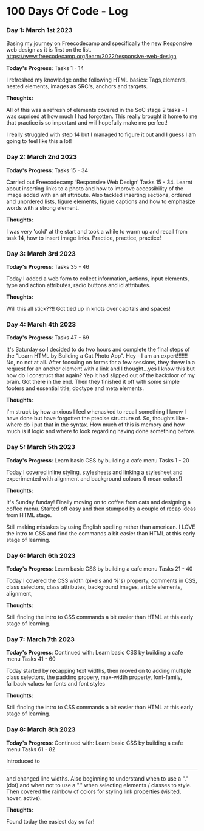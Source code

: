 # 100 Days Of Code - Log

### Day 1: March 1st 2023

Basing my journey on Freecodecamp and specifically the new Responsive web design as it is first on the list. https://www.freecodecamp.org/learn/2022/responsive-web-design 

**Today's Progress**: 
Tasks 1 - 14

I refreshed my knowledge onthe following HTML basics:
Tags,elements, nested elements, images as SRC's, anchors and targets.

**Thoughts:** 

All of this was a refresh of elements covered in the SoC stage 2 tasks - I was suprised at how much I had forgotten.
This really brought it home to me that practice is so important and will hopefully make me perfect!

I really struggled with step 14 but I managed to figure it out and I guess I am going to feel like this a lot!

### Day 2: March 2nd 2023

**Today's Progress**: 
Tasks 15 - 34

Carried out Freecodecamp ‘Responsive Web Design’ Tasks 15 - 34. Learnt about inserting links to a photo and how to improve accessibility of the image added with an alt attribute. Also tackled inserting sections, ordered and unordered lists, figure elements, figure captions and how to emphasize words with a strong element.

**Thoughts:** 

I was very 'cold' at the start and took a while to warm up and recall from task 14, how to insert image links. Practice, practice, practice!

### Day 3: March 3rd 2023

**Today's Progress**: 
Tasks 35 - 46

Today I added a web form to collect information, actions, input elements, type and action attributes, radio buttons and id attributes.

**Thoughts:** 

Will this all stick??!!
Got tied up in knots over capitals and spaces!

### Day 4: March 4th 2023

**Today's Progress**: 
Tasks 47 - 69 

It's Saturday so I decided to do two hours and complete the final steps of the "Learn HTML by Building a Cat Photo App". 
Hey - I am an expert!!!!!!!
No, no not at all. After focsuing on forms for a few sessions, they threw in a request for an anchor element with a link and I thought...yes I know this but how do I construct that again? Yep it had slipped out of the backdoor of my brain. Got there in the end. Then they finished it off with some simple footers and essential title, doctype and meta elements.

**Thoughts:** 

I'm struck by how anxious I feel whenasked to recall something I know I have done but have forgotten the ptecise structure of. So, thoughts like - where do i put that in the syntax. How much of this is memory and how much is it logic and where to look regarding having done something before.

### Day 5: March 5th 2023

**Today's Progress**: 
Learn basic CSS by building a cafe menu
Tasks 1 - 20 

Today I covered inline styling, stylesheets and linking a stylesheet and experimented with alignment and background colours (I mean colors!)

**Thoughts:** 

It's Sunday funday! Finally moving on to coffee from cats and designing a coffee menu. Started off easy and then stumped by a couple of recap ideas from HTML stage.

Still making mistakes by using English spelling rather than american.
I LOVE the intro to CSS and find the commands a bit easier than HTML at this early stage of learning.

### Day 6: March 6th 2023

**Today's Progress**: 
Learn basic CSS by building a cafe menu
Tasks 21 - 40 

Today I covered the CSS width (pixels and %'s) property, comments in CSS, class selectors, class attributes, background images, article elements, alignment, 

**Thoughts:** 

Still finding the intro to CSS commands a bit easier than HTML at this early stage of learning.

### Day 7: March 7th 2023

**Today's Progress**: 
Continued with: Learn basic CSS by building a cafe menu
Tasks 41 - 60 

Today started by recapping text widths, then moved on to adding multiple class selectors, the padding propery, max-width property, font-family, fallback values for fonts and font styles

**Thoughts:** 

Still finding the intro to CSS commands a bit easier than HTML at this early stage of learning.

### Day 8: March 8th 2023

**Today's Progress**: 
Continued with: Learn basic CSS by building a cafe menu
Tasks 61 - 82 

Introduced to <hr> and changed line widths. Also beginning to understand when to use a "." (dot) and when not to use a "." when selecting elements / classes to style. Then covered the rainbow of colors for styling <a> link properties (visited, hover, active).

**Thoughts:** 

Found today the easiest day so far!
